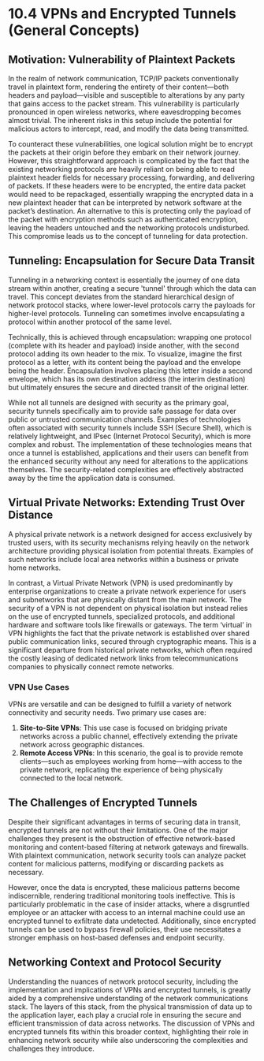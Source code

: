 # 10.4 VPNs and Encrypted Tunnels (General Concepts)

## Motivation: Vulnerability of Plaintext Packets
In the realm of network communication, TCP/IP packets conventionally travel in plaintext form, rendering the entirety of their content—both headers and payload—visible and susceptible to alterations by any party that gains access to the packet stream. This vulnerability is particularly pronounced in open wireless networks, where eavesdropping becomes almost trivial. The inherent risks in this setup include the potential for malicious actors to intercept, read, and modify the data being transmitted. 

To counteract these vulnerabilities, one logical solution might be to encrypt the packets at their origin before they embark on their network journey. However, this straightforward approach is complicated by the fact that the existing networking protocols are heavily reliant on being able to read plaintext header fields for necessary processing, forwarding, and delivering of packets. If these headers were to be encrypted, the entire data packet would need to be repackaged, essentially wrapping the encrypted data in a new plaintext header that can be interpreted by network software at the packet’s destination. An alternative to this is protecting only the payload of the packet with encryption methods such as authenticated encryption, leaving the headers untouched and the networking protocols undisturbed. This compromise leads us to the concept of tunneling for data protection.

## Tunneling: Encapsulation for Secure Data Transit
Tunneling in a networking context is essentially the journey of one data stream within another, creating a secure 'tunnel' through which the data can travel. This concept deviates from the standard hierarchical design of network protocol stacks, where lower-level protocols carry the payloads for higher-level protocols. Tunneling can sometimes involve encapsulating a protocol within another protocol of the same level.

Technically, this is achieved through encapsulation: wrapping one protocol (complete with its header and payload) inside another, with the second protocol adding its own header to the mix. To visualize, imagine the first protocol as a letter, with its content being the payload and the envelope being the header. Encapsulation involves placing this letter inside a second envelope, which has its own destination address (the interim destination) but ultimately ensures the secure and directed transit of the original letter. 

While not all tunnels are designed with security as the primary goal, security tunnels specifically aim to provide safe passage for data over public or untrusted communication channels. Examples of technologies often associated with security tunnels include SSH (Secure Shell), which is relatively lightweight, and IPsec (Internet Protocol Security), which is more complex and robust. The implementation of these technologies means that once a tunnel is established, applications and their users can benefit from the enhanced security without any need for alterations to the applications themselves. The security-related complexities are effectively abstracted away by the time the application data is consumed.

## Virtual Private Networks: Extending Trust Over Distance
A physical private network is a network designed for access exclusively by trusted users, with its security mechanisms relying heavily on the network architecture providing physical isolation from potential threats. Examples of such networks include local area networks within a business or private home networks. 

In contrast, a Virtual Private Network (VPN) is used predominantly by enterprise organizations to create a private network experience for users and subnetworks that are physically distant from the main network. The security of a VPN is not dependent on physical isolation but instead relies on the use of encrypted tunnels, specialized protocols, and additional hardware and software tools like firewalls or gateways. The term ‘virtual’ in VPN highlights the fact that the private network is established over shared public communication links, secured through cryptographic means. This is a significant departure from historical private networks, which often required the costly leasing of dedicated network links from telecommunications companies to physically connect remote networks.

### VPN Use Cases
VPNs are versatile and can be designed to fulfill a variety of network connectivity and security needs. Two primary use cases are:

1. **Site-to-Site VPNs**: This use case is focused on bridging private networks across a public channel, effectively extending the private network across geographic distances.
2. **Remote Access VPNs**: In this scenario, the goal is to provide remote clients—such as employees working from home—with access to the private network, replicating the experience of being physically connected to the local network.

## The Challenges of Encrypted Tunnels
Despite their significant advantages in terms of securing data in transit, encrypted tunnels are not without their limitations. One of the major challenges they present is the obstruction of effective network-based monitoring and content-based filtering at network gateways and firewalls. With plaintext communication, network security tools can analyze packet content for malicious patterns, modifying or discarding packets as necessary. 

However, once the data is encrypted, these malicious patterns become indiscernible, rendering traditional monitoring tools ineffective. This is particularly problematic in the case of insider attacks, where a disgruntled employee or an attacker with access to an internal machine could use an encrypted tunnel to exfiltrate data undetected. Additionally, since encrypted tunnels can be used to bypass firewall policies, their use necessitates a stronger emphasis on host-based defenses and endpoint security.

## Networking Context and Protocol Security
Understanding the nuances of network protocol security, including the implementation and implications of VPNs and encrypted tunnels, is greatly aided by a comprehensive understanding of the network communications stack. The layers of this stack, from the physical transmission of data up to the application layer, each play a crucial role in ensuring the secure and efficient transmission of data across networks. The discussion of VPNs and encrypted tunnels fits within this broader context, highlighting their role in enhancing network security while also underscoring the complexities and challenges they introduce.
